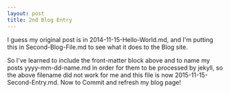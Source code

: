 ```yaml
---
layout: post
title: 2nd Blog Entry
---
```


I guess my original post is in 2014-11-15-Hello-World.md, and I'm putting this in
Second-Blog-File.md to see what it does to the Blog site.

So I've learned to include the front-matter block above and to name my posts yyyy-mm-dd-name.md
in order for them to be processed by jekyll, so the above filename did not work for me and this
file is now 2015-11-15-Second-Entry.md. Now to Commit and refresh my blog page!
